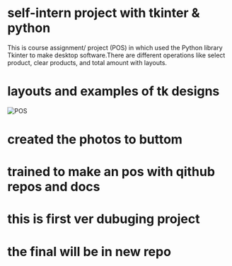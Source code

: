 # self-intern project with tkinter & python
This is course assignment/ project (POS) in which used the Python library Tkinter to make desktop software.There are different operations like select product, clear products, and total amount with layouts.
# layouts and examples of tk designs
![POS](https://user-images.githubusercontent.com/126394589/227118282-02e828a5-1587-4bf6-83d1-5a3bd95753e1.PNG)
# created the photos to buttom
# trained to make an pos with qithub repos and docs
# this is first ver dubuging project
# the final will be in new repo

